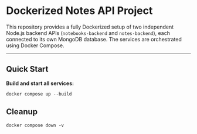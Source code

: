 # Dockerized Notes API Project

This repository provides a fully Dockerized setup of two independent Node.js backend APIs (`notebooks-backend` and `notes-backend`), each connected to its own MongoDB database. The services are orchestrated using Docker Compose.

---

## Quick Start

**Build and start all services:**

```
docker compose up --build
```

## Cleanup

```
docker compose down -v
```

